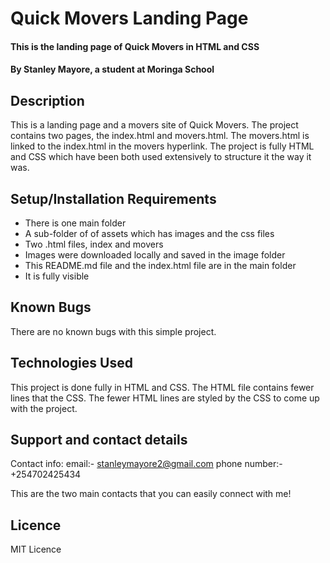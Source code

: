 # Quick Movers Landing Page

#### This is the landing page of Quick Movers in HTML and CSS

#### By Stanley Mayore, a student at Moringa School

## Description
This is a landing page and a movers site of Quick Movers. The project contains two pages, the index.html and movers.html. The movers.html is linked to the index.html in the movers hyperlink. The project is fully HTML and CSS which have been both used extensively to structure it the way it was.

## Setup/Installation Requirements
* There is one main folder
* A sub-folder of of assets which has images and the css files
* Two .html files, index and movers
* Images were downloaded locally and saved in the image folder
* This README.md file and the index.html file are in the main folder
* It is fully visible


## Known Bugs
There are no known bugs with this simple project.

## Technologies Used
This project is done fully in HTML and CSS. The HTML file contains fewer lines that the CSS.
The fewer HTML lines are styled by the CSS to come up with the project.

## Support and contact details
Contact info: email:- stanleymayore2@gmail.com
              phone number:- +254702425434

This are the two main contacts that you can easily connect with me!

## Licence
MIT Licence
